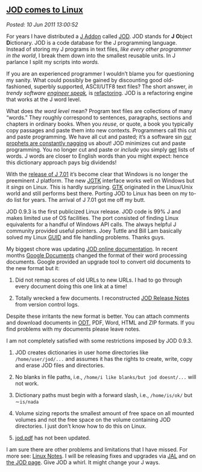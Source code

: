  
[JOD comes to Linux](https://bakerjd99.wordpress.com/2011/06/10/jod-comes-to-linux/)
-----------------------------------------------------------------------------------

*Posted: 10 Jun 2011 13:00:52*

For years I have distributed a [J
Addon](https://www.jsoftware.com/jwiki/Addons) called
[JOD](https://bakerjd99.wordpress.com/the-jod-page/). JOD stands for
**J** **O**bject **D**ictionary. JOD is a code database for the J
programming language. Instead of storing my J programs in text files,
*like every other programmer in the world*, I break them down into the
smallest reusable units. In J parlance I split my scripts into *words.*

If you are an experienced programmer I wouldn’t blame you for
questioning my sanity. What could possibly be gained by discounting good
old-fashioned, superbly supported, ASCII/UTF8 text files? The short
answer, *in trendy software [engineer
speak](https://ee.cleversoul.com/fun/engspeak.html),* is
[refactoring](https://c2.com/cgi/wiki?WhatIsRefactoring). JOD is a
refactoring engine that works at the J word level.

What does *the word level* mean? Program text files are collections of
many “words.” They roughly correspond to sentences, paragraphs, sections
and chapters in ordinary books. When you *reuse*, or quote, a book you
typically copy passages and paste them into new contexts. Programmers
call this cut and paste programming. We have all cut and pasted; it’s a
software sin [our](https://c2.com/cgi/wiki?CopyAndPasteProgramming)
[prophets are constantly
nagging](https://c2.com/cgi/wiki?CopyAndPasteProgramming) us about! JOD
minimizes cut and paste programming. You no longer cut and paste or
*include* you simply
[get](https://docs.google.com/document/d/1Vk-PQrdPEISp0SL4eDaGDgg5HpATarPPvXHryC12I8M/edit?hl=en\_US\&pli=1#)
lists of words. J words are closer to English words than you might
expect: hence this dictionary approach pays big dividends!

With the [release of J
7.01](https://bakerjd99.wordpress.com/2011/02/12/j-7-01-now-playing-in-your-browser/)
it’s become clear that Windows is no longer the preeminent J platform.
The new
[JGTK](https://www.jsoftware.com/jwiki/System/Installation/J701/Gtk#Install)
interface works well on Windows but it *sings* on Linux. This is hardly
surprising. [GTK](https://www.gtk.org/) originated in the Linux/Unix
world and still performs best there. Porting JOD to Linux has been on my
to-do list for years. The arrival of J 7.01 got me off my butt.

JOD 0.9.3 is the first publicized Linux release. JOD code is 99% J and
makes limited use of OS facilities. The port consisted of finding Linux
equivalents for a handful of Windows API calls. The always helpful J
community provided useful pointers. Joey Tuttle and Bill Lam basically
solved my Linux
[GUID](https://en.wikipedia.org/wiki/Globally\_unique\_identifier) and
file handling problems. Thanks guys.

My biggest chore was updating [JOD online
documentation](https://docs.google.com/document/d/1pR1kc27OwTEGZ4BavhYT4RVvAtlEEUzueT9T-URY9t0/edit?hl=en\_US).
In recent months [Google Documents](https://docs.google.com) changed the
format of their word processing documents. Google provided an upgrade
tool to convert old documents to the new format but it:

1.  Did not remap scores of old URLs to new URLs. I had to go through
    every document doing this one link at a time!

2.  Totally wrecked a few documents. I reconstructed [JOD Release
    Notes](https://docs.google.com/document/d/1aBdt8rwdOq\_CQ52qRQ-js1MwiaovC2pxlQq-Z9VosOg/edit?hl=en\_US)
    from version control logs.

Despite these irritants the new format is better. You can attach
comments and download documents in
[ODT](https://www.coolutils.com/Formats/ODT), PDF, Word, HTML and ZIP
formats. If you find problems with my documents please leave notes.

I am not completely satisfied with some restrictions imposed by JOD
0.9.3.

1.  JOD creates dictionaries in user home directories like
    `/home/user/jod/...` and assumes it has the rights to create, write,
    copy and erase JOD files and directories.

2.  No blanks in file paths, i.e.,
    `/home/i like blanks/but jod doesnt/...` will not work.

3.  Dictionary paths must begin with a forward slash, i.e.,
    `/home/is/ok/` but $\sim$`is/nada`

4.  Volume sizing reports the smallest amount of free space on all
    mounted volumes and not the free space on the volume containing JOD
    directories. I just don’t know how to do this on Linux.

5.  [jod.pdf](https://www.box.net/shared/gajfu50gc0) has not been
    updated.

I am sure there are other problems and limitations that I have missed.
For more see: [Linux
Notes](https://docs.google.com/document/d/18pwvvpeuJiU\_HCsuReiKyOxmZORrlMRe45OYE\_cWq0w/edit?hl=en\_US).
I will be releasing fixes and upgrades via
[JAL](https://www.jsoftware.com/jwiki/JAL/User%20Guide) and on [the JOD
page](https://bakerjd99.wordpress.com/the-jod-page/). Give JOD a whirl.
It might change your J ways.
